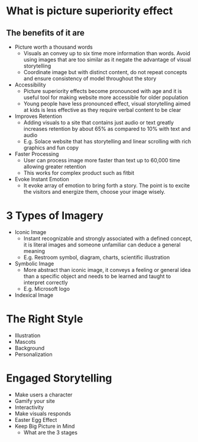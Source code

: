 # What is picture superiority effect
## The benefits of it are
* Picture worth a thousand words
  * Visuals an convey up to six time more information than words. Avoid using images that are too similar as it negate the advantage of visual storytelling
  * Coordinate image but with distinct content, do not repeat concepts and ensure consistency of model throughout the story
* Accessibility
  * Picture superiority effects become pronounced with age and it is useful tool for making website more accessible for older population
  * Young people have less pronounced effect, visual storytelling aimed at kids is less effective as they require verbal content to be clear
* Improves Retention
  * Adding visuals to a site that contains just audio or text greatly increases retention by about 65% as compared to 10% with text and audio
  * E.g. Solace website that has storytelling and linear scrolling with rich graphics and fun copy
* Faster Processing
  * User can process image more faster than text up to 60,000 time allowing greater retention
  * This works for complex product such as fitbit
* Evoke Instant Emotion
  * It evoke array of emotion to bring forth a story. The point is to excite the visitors and energize them, choose your image wisely.

# 3 Types of Imagery
* Iconic Image
  * Instant recognizable and strongly associated with a defined concept, it is literal images and someone unfamiliar can deduce a general meaning
  * E.g. Restroom symbol, diagram, charts, scientific illustration
* Symbolic Image
  * More abstract than iconic image, it conveys a feeling or general idea than a specific object and needs to be learned and taught to interpret correctly
  * E.g. Microsoft logo
* Indexical Image

# The Right Style
* Illustration
* Mascots
* Background
* Personalization

# Engaged Storytelling
* Make users a character
* Gamify your site
* Interactivity
* Make visuals responds
* Easter Egg Effect
* Keep Big Picture in Mind
  * What are the 3 stages
